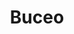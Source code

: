 ---
title: "Buceo"
image: "buceo.jpg"
icon: "buceo.svg"
id: "3"
locations:
  - place: "Puebla"
    contacts:
      - name: "Buceo de Puebla"
        link: "http://holi.com/"
        info: "53-84-63-99-62"
  - place: "Chacahua"
    contacts:
      - name: "Buceo de Chacahua"
        link: "http://holi.com/"
        info: "53-84-63-99-62"
      - name: "Buceo de Chacahua"
        link: "http://holi.com/"
        info: "Texto de buceo"
  - place: "Bacalar"
    contacts:
      - name: "Buceo de Bacalar"
        link: "http://holi.com/"
        info: "53-84-63-99-62"
---
